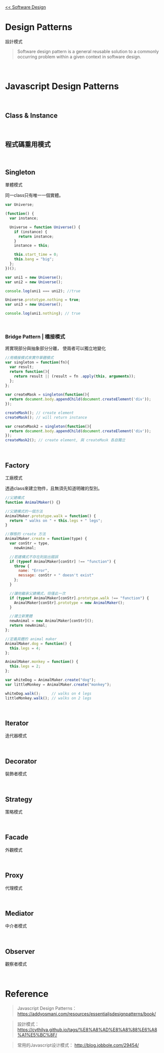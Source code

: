 [<< Software Design](https://github.com/krmfla/research-lab/blob/master/Software-Design/README.md)

# Design Patterns

設計模式

> Software design pattern is a general reusable solution to a commonly occurring problem within a given context in software design.

<br>

# Javascript Design Patterns

<br>

## Class & Instance

<br>

## 程式碼重用模式

<br>

## Singleton
單體模式

同一class只有唯一一個實體。

```javascript
var Universe;

(function() {
  var instance;

  Universe = function Universe() {
    if (instance) {
      return instance;
    }
    instance = this;

    this.start_time = 0;
    this.bang = "big";
  };
})();

var uni1 = new Universe();
var uni2 = new Universe();

console.log(uni1 === uni2); //true

Universe.prototype.nothing = true;
var uni3 = new Universe();

console.log(uni1.nothing); // true
```

<br>

### Bridge Pattern | 橋接模式

將實現部分與抽象部分分離， 使兩者可以獨立地變化

```javascript
//用橋接模式來實作單體模式
var singleton = function(fn){
  var result;
  return function(){
    return result || (result = fn .apply(this, arguments));
  };
};
 
var createMask = singleton(function(){
  return document.body.appendChild(document.createElement('div'));
});

createMask(); // create element
createMask(); // will return instance

var createMask2 = singleton(function(){
  return document.body.appendChild(document.createElement('div'));
});
createMask2(); // create element, 與 createMask 各自獨立
```



<br>

## Factory
工廠模式

透過class來建立物件，且無須先知道明確的型別。

```javascript
//父建構式
function AnimalMaker() {}

//父建構式的一個方法
AnimalMaker.prototype.walk = function() {
  return " walks on " + this.legs + " legs";
}

//靜態的 create 方法
AnimalMaker.create = function(type) {
  var conStr = type,
    newAnimal;

  //若建構式不存在則拋出錯誤
  if (typeof AnimalMaker[conStr] !== "function") {
    throw {
      name: "Error",
      message: conStr + " doesn't exist"
    };
  }

  //讓他繼承父建構式，但僅此一次
  if (typeof AnimalMaker[conStr].prototype.walk !== "function") {
    AnimalMaker[conStr].prototype = new AnimalMaker();
  }

  //建立新實體
  newAnimal = new AnimalMaker[conStr]();
  return newAnimal;
};

//定義具體的 animal maker
AnimalMaker.dog = function() {
  this.legs = 4;
};

AnimalMaker.monkey = function() {
  this.legs = 2;
};

var whiteDog = AnimalMaker.create("dog");
var littleMonkey = AnimalMaker.create("monkey");

whiteDog.walk();     // walks on 4 legs
littleMonkey.walk(); // walks on 2 legs
```

<br>

## Iterator
迭代器模式

<br>

## Decorator
裝飾者模式

<br>

## Strategy
策略模式

<br>

## Facade
外觀模式

<br>

## Proxy
代理模式

<br>

## Mediator
中介者模式

<br>

## Observer
觀察者模式

<br>

# Reference

> Javascript Design Patterns：https://addyosmani.com/resources/essentialjsdesignpatterns/book/

> 設計模式：https://cythilya.github.io/tags/%E8%A8%AD%E8%A8%88%E6%A8%A1%E5%BC%8F/

> 常用的Javascript设计模式： http://blog.jobbole.com/29454/




